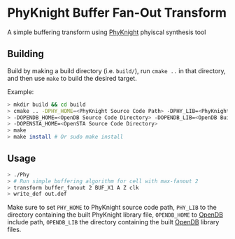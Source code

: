 # PhyKnight Buffer Fan-Out Transform

A simple buffering transform using [PhyKnight](https://github.com/The-OpenROAD-Project/PhyKnight) phyiscal synthesis tool

## Building

Build by making a build directory (i.e. `build/`), run `cmake ..` in that directory, and then use `make` to build the desired target.

Example:

```bash
> mkdir build && cd build
> cmake .. -DPHY_HOME=<PhyKnight Source Code Path> -DPHY_LIB=<PhyKnight Built Library Directory> \
> -DOPENDB_HOME=<OpenDB Source Code Directory> -DOPENDB_LIB=<OpenDB Built Library Directory> \
> -DOPENSTA_HOME=<OpenSTA Source Code Directory>
> make
> make install # Or sudo make install
```

## Usage

```bash
> ./Phy
> # Run simple buffering algorithm for cell with max-fanout 2
> transform buffer_fanout 2 BUF_X1 A Z clk
> write_def out.def
```

Make sure to set `PHY_HOME` to PhyKnight source code path, `PHY_LIB` to the directory containing the built PhyKnight library file, `OPENDB_HOME` to [OpenDB](https://github.com/The-OpenROAD-Project/OpenDB) include path, `OPENDB_LIB` the directory containing the built [OpenDB](https://github.com/The-OpenROAD-Project/OpenDB) library files.
